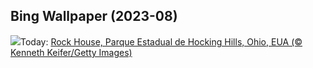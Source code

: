 ## Bing Wallpaper (2023-08)
![](https://www.bing.com/th?id=OHR.RockHouse_PT-BR1317959192_UHD.jpg&w=1000)Today: [Rock House, Parque Estadual de Hocking Hills, Ohio, EUA (© Kenneth Keifer/Getty Images)](https://www.bing.com/th?id=OHR.RockHouse_PT-BR1317959192_UHD.jpg)